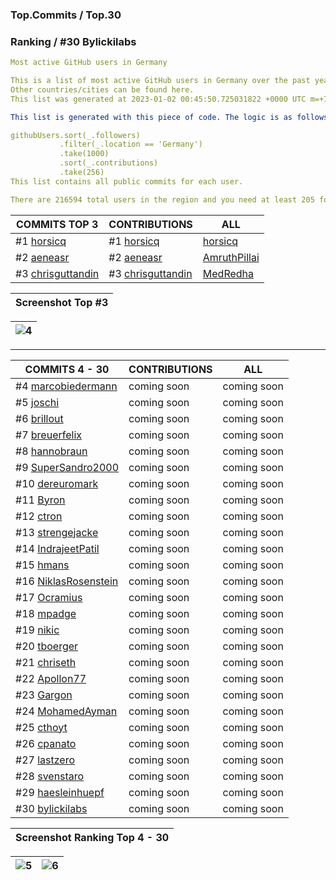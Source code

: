 ### Top.Commits / Top.30
### Ranking / #30 Bylickilabs
```yaml
Most active GitHub users in Germany

This is a list of most active GitHub users in Germany over the past year. 
Other countries/cities can be found here. 
This list was generated at 2023-01-02 00:45:50.725031822 +0000 UTC m=+727.662623913.

This list is generated with this piece of code. The logic is as follows (in pseudocode):

githubUsers.sort(_.followers)
           .filter(_.location == 'Germany') 
           .take(1000)
           .sort(_.contributions)
           .take(256)
This list contains all public commits for each user. 

There are 216594 total users in the region and you need at least 205 followers to be on this list.
```

| COMMITS TOP 3 | CONTRIBUTIONS | ALL |
|---|---|---|
#1 [horsicq](https://github.com/horsicq) | #1 [horsicq](https://github.com/horsicq) | [horsicq](https://github.com/horsicq) |
#2 [aeneasr](https://github.com/aeneasr) | #2 [aeneasr](https://github.com/aeneasr) | [AmruthPillai](https://github.com/AmruthPillai) |
#3 [chrisguttandin](https://github.com/chrisguttandin) | #3 [chrisguttandin](https://github.com/chrisguttandin) | [MedRedha](https://github.com/MedRedha) |

| Screenshot Top #3 |
|---|

|![4](https://user-images.githubusercontent.com/109308073/210330752-bb7bae68-884f-4b1a-9fb2-620e406ec2ce.jpg)|
|---|
---

| COMMITS 4 - 30 | CONTRIBUTIONS | ALL |
|---|---|---|
 #4 [marcobiedermann](https://github.com/marcobiedermann) | coming soon | coming soon |
 #5 [joschi](https://github.com/joschi) | coming soon | coming soon |
 #6 [brillout](https://github.com/brillout) | coming soon | coming soon |
 #7 [breuerfelix](https://github.com/breuerfelix) | coming soon | coming soon |
 #8 [hannobraun](https://github.com/hannobraun) | coming soon | coming soon |
 #9 [SuperSandro2000](https://github.com/SuperSandro2000) | coming soon | coming soon |
#10 [dereuromark](https://github.com/dereuromark) | coming soon | coming soon |
#11 [Byron](https://github.com/Byron) | coming soon | coming soon |
#12 [ctron](https://github.com/ctron) | coming soon | coming soon |
#13 [strengejacke](https://github.com/strengejacke) | coming soon | coming soon |
#14 [IndrajeetPatil](https://github.com/IndrajeetPatil) | coming soon | coming soon |
#15 [hmans](https://github.com/hmans) | coming soon | coming soon |
#16 [NiklasRosenstein](https://github.com/NiklasRosenstein) | coming soon | coming soon |
#17 [Ocramius](https://github.com/Ocramius) | coming soon | coming soon |
#18 [mpadge](https://github.com/mpadge) | coming soon | coming soon |
#19 [nikic](https://github.com/nikic) | coming soon | coming soon |
#20 [tboerger](https://github.com/tboerger) | coming soon | coming soon |
#21 [chriseth](https://github.com/chriseth) | coming soon | coming soon |
#22 [Apollon77](https://github.com/Apollon77) | coming soon | coming soon |
#23 [Gargon](https://github.com/Gargron) | coming soon | coming soon |
#24 [MohamedAyman](https://github.com/cs-MohamedAyman) | coming soon | coming soon |
#25 [cthoyt](https://github.com/cthoyt) | coming soon | coming soon |
#26 [cpanato](https://github.com/cpanato) | coming soon | coming soon |
#27 [lastzero](https://github.com/lastzero) | coming soon | coming soon |
#28 [svenstaro](https://github.com/svenstaro) | coming soon | coming soon |
#29 [haesleinhuepf](https://github.com/haesleinhuepf) | coming soon | coming soon |
#30 [bylickilabs](https://github.com/bylickilabs) | coming soon | coming soon |

| Screenshot Ranking Top 4 - 30 |
|---|

|![5](https://user-images.githubusercontent.com/109308073/210331436-19731e2b-338c-4122-845d-6425816da1ca.jpg)|![6](https://user-images.githubusercontent.com/109308073/210331479-e851f3c8-9f74-4601-ac88-ea57af8b9eb6.jpg)|
|---|---|
